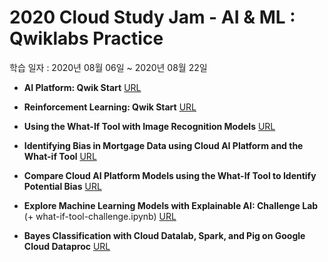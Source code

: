 # 2020 Cloud Study Jam - AI &amp; ML : Qwiklabs Practice

학습 일자 : 2020년 08월 06일 ~ 2020년 08월 22일

- **AI Platform: Qwik Start**
[URL](https://www.qwiklabs.com/focuses/581?parent=catalog)

- **Reinforcement Learning: Qwik Start**
[URL](https://www.qwiklabs.com/focuses/10285?parent=catalog)

- **Using the What-If Tool with Image Recognition Models**
[URL](https://www.qwiklabs.com/focuses/10904?parent=catalog)

- **Identifying Bias in Mortgage Data using Cloud AI Platform and the What-if Tool**
[URL](https://www.qwiklabs.com/focuses/10903?parent=catalog)

- **Compare Cloud AI Platform Models using the What-If Tool to Identify Potential Bias**
[URL](https://www.qwiklabs.com/focuses/10605?parent=catalog)

- **Explore Machine Learning Models with Explainable AI: Challenge Lab**
(+ what-if-tool-challenge.ipynb)
[URL](https://www.qwiklabs.com/focuses/12011?parent=catalog)

- **Bayes Classification with Cloud Datalab, Spark, and Pig on Google Cloud Dataproc**
[URL](https://www.qwiklabs.com/focuses/10899?parent=catalog)
